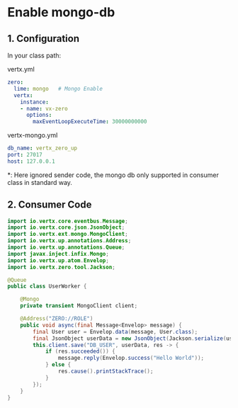 # Enable mongo-db

## 1. Configuration

In your class path:

vertx.yml

```yaml
zero:
  lime: mongo	# Mongo Enable
  vertx:
    instance:
    - name: vx-zero
      options:
        maxEventLoopExecuteTime: 30000000000
```

vertx-mongo.yml

```yaml
db_name: vertx_zero_up
port: 27017
host: 127.0.0.1
```

*: Here ignored sender code, the mongo db only supported in consumer class in standard way.

## 2. Consumer Code

```java
import io.vertx.core.eventbus.Message;
import io.vertx.core.json.JsonObject;
import io.vertx.ext.mongo.MongoClient;
import io.vertx.up.annotations.Address;
import io.vertx.up.annotations.Queue;
import javax.inject.infix.Mongo;
import io.vertx.up.atom.Envelop;
import io.vertx.zero.tool.Jackson;

@Queue
public class UserWorker {

    @Mongo
    private transient MongoClient client;

    @Address("ZERO://ROLE")
    public void async(final Message<Envelop> message) {
        final User user = Envelop.data(message, User.class);
        final JsonObject userData = new JsonObject(Jackson.serialize(user));
        this.client.save("DB_USER", userData, res -> {
            if (res.succeeded()) {
                message.reply(Envelop.success("Hello World"));
            } else {
                res.cause().printStackTrace();
            }
        });
    }
}
```
